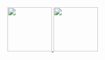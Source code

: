 <div align="center">
  <div style="display: flex; align-items: flex-start; flex-direction: rows;">
    <a href="https://github.com/Diegwl">
    <img height="100em" src="https://github-readme-stats.vercel.app/api/top-langs/?username=diegwl&layout=compact&langs_count=7&theme=dark"/>
    <img height="100em" src="https://github-readme-stats.vercel.app/api?username=diegwl&show_icons=true&theme=dark&include_all_commits=true&count_private=true"/>
  </div>
</div>

